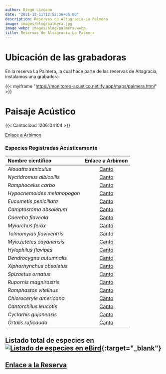 ```yaml
---
author: Diego Lizcano
date: "2021-12-11T12:52:36+06:00"
description: Reservas de Altagracia-La Palmera
image: images/blog/palmera.jpg
image_webp: images/blog/palmera.webp
title: Reservas de Altagracia-La Palmera
---
```


# Ubicación de las grabadoras


En la reserva La Palmera, la cual hace parte de las reservas de Altagracia, instalamos una grabadora.

{{< myiframe "https://monitoreo-acustico.netlify.app/maps/palmera.html" >}}



# Paisaje Acústico

{{< Cantocloud 1206104104 >}}


[Enlace a Arbimon](https://arbimon.rfcx.org/project/destinos-awake/visualizer/rec/55799650/)



### Especies Registradas Acústicamente


|__Nombre científico__| Enlace a Arbimon|
| :---        |     :----:   |
|_Alouatta seniculus_|	 	[Canto](	https://arbimon.rfcx.org/project/destinos-awake/visualizer/rec/55799527	)	|
|_Nyctidromus albicollis_|	 	[Canto](	https://arbimon.rfcx.org/project/destinos-awake/visualizer/rec/55799527	)	|
|_Ramphocelus carbo_|	 	[Canto](	https://arbimon.rfcx.org/project/destinos-awake/visualizer/rec/55799749	)	|
|_Hypocnemoides melanopogon_|	 	[Canto](	https://arbimon.rfcx.org/project/destinos-awake/visualizer/rec/55799749	)	|
|_Eucometis penicillata_|	 	[Canto](	https://arbimon.rfcx.org/project/destinos-awake/visualizer/rec/55799650	)	|
|_Camptostoma obsoletum_|	 	[Canto](	https://arbimon.rfcx.org/project/destinos-awake/visualizer/rec/55799741	)	|
|_Coereba flaveola_|	 	[Canto](	https://arbimon.rfcx.org/project/destinos-awake/visualizer/rec/55799600	)	|
|_Myiarchus ferox_|	 	[Canto](	https://arbimon.rfcx.org/project/destinos-awake/visualizer/rec/55799600	)	|
|_Tolmomyias flaviventris_|	 	[Canto](	https://arbimon.rfcx.org/project/destinos-awake/visualizer/rec/55799755	)	|
|_Myiozetetes cayanensis_|	 	[Canto](	https://arbimon.rfcx.org/project/destinos-awake/visualizer/rec/55799668	)	|
|_Hylophilus flavipes_|	 	[Canto](	https://arbimon.rfcx.org/project/destinos-awake/visualizer/rec/55799836	)	|
|_Dendrocygna autumnalis_|	 	[Canto](	https://arbimon.rfcx.org/project/destinos-awake/visualizer/rec/55801963	)	|
|_Xiphorhynchus obsoletus_|	 	[Canto](	https://arbimon.rfcx.org/project/destinos-awake/visualizer/rec/55799007	)	|
|_Spizaetus ornatus_|	 	[Canto](	https://arbimon.rfcx.org/project/destinos-awake/visualizer/rec/55799007	)	|
|_Rupornis magnirostris_|	 	[Canto](	https://arbimon.rfcx.org/project/destinos-awake/visualizer/rec/55802079	)	|
|_Ramphastos vitelinus_|	 	[Canto](	https://arbimon.rfcx.org/project/destinos-awake/visualizer/rec/55800241	)	|
|_Chloroceryle americana_|	 	[Canto](	https://arbimon.rfcx.org/project/destinos-awake/visualizer/rec/55801115	)	|
|_Cantorchilus leucotis_|	 	[Canto](	https://arbimon.rfcx.org/project/destinos-awake/visualizer/rec/55801486	)	|
|_Cyclarhis gujanensis_|	 	[Canto](	https://arbimon.rfcx.org/project/destinos-awake/visualizer/rec/55801566	)	|
|_Ortalis ruficauda_|	 	[Canto](	https://arbimon.rfcx.org/project/destinos-awake/visualizer/rec/55801958	)	|


## Listado total de especies en[![Listado de especies en eBird](/images/blog/Logo_ebird.png "Reservas de Altagracia-la Palmera")](https://ebird.org/colombia/checklist/S101656506){:target="_blank"}



## [Enlace a la Reserva](https://es-la.facebook.com/aicaaltagracia/)





